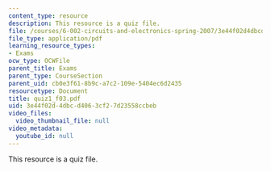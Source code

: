 ```yaml
---
content_type: resource
description: This resource is a quiz file.
file: /courses/6-002-circuits-and-electronics-spring-2007/3e44f02d4dbcd4063cf27d23558ccbeb_quiz1_f03.pdf
file_type: application/pdf
learning_resource_types:
- Exams
ocw_type: OCWFile
parent_title: Exams
parent_type: CourseSection
parent_uid: cb0e3f61-8b9c-a7c2-109e-5404ec6d2435
resourcetype: Document
title: quiz1_f03.pdf
uid: 3e44f02d-4dbc-d406-3cf2-7d23558ccbeb
video_files:
  video_thumbnail_file: null
video_metadata:
  youtube_id: null
---
```

This resource is a quiz file.

